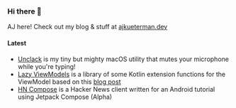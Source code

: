 ### Hi there 👋

AJ here! Check out my blog & stuff at [ajkueterman.dev](https://ajkueterman.dev)

#### Latest
* [Unclack](https://unclack.app) is my tiny but mighty macOS utility that mutes your microphone while you're typing!
* [Lazy ViewModels](https://github.com/robotsquidward/lazyviewmodels) is a library of some Kotlin extension functions for the ViewModel based on this [blog post](https://ajkueterman.dev/posts/android-viewmodel-manual-dependency-injection-made-easy/)
* [HN Compose](https://github.com/robotsquidward/hn-compose) is a Hacker News client written for an Android tutorial using Jetpack Compose (Alpha)

